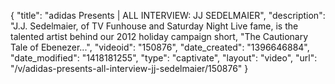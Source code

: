 {
    "title": "adidas Presents | ALL INTERVIEW: JJ SEDELMAIER",
    "description": "J.J. Sedelmaier, of TV Funhouse and Saturday Night Live fame, is the talented artist behind our 2012 holiday campaign short, \"The Cautionary Tale of Ebenezer...",
    "videoid": "150876",
    "date_created": "1396646884",
    "date_modified": "1418181255",
    "type": "captivate",
    "layout": "video",
    "url": "\/v\/adidas-presents-all-interview-jj-sedelmaier\/150876"
}